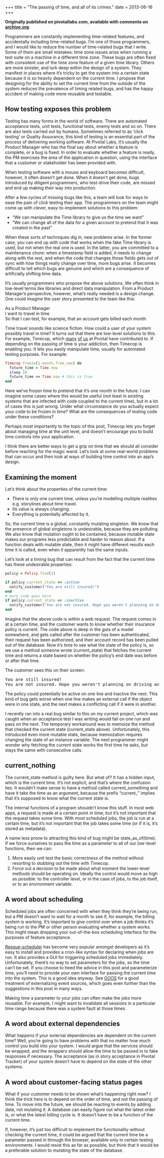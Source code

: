 +++
title = "The passing of time, and all of its crimes."
date = 2013-06-16
+++

**Originally published on pivotallabs.com, available with comments on
[archive.org](https://web.archive.org/web/20150225163229/http://pivotallabs.com/the-passing-of-time-and-all-of-its-crimes/)**.

Programmers are constantly implementing time-related features, and accidentally
including time-related bugs. I’m one of those programmers, and I would like to
reduce the number of time-related bugs that I write. Some of them are small
mistakes: time zone issues arise when running a test suite on a machine in a
different time zone. These bugs are often fixed with consistent use of the time
zone feature of a given time library. Others are more sinister, and lurk deep
within the design of a system. They manifest in places where it’s tricky to get
the system into a certain state because it is so heavily dependent on the
current time. I propose that designing for the ability to set the current time
from the outside of the system reduces the prevalence of timing related bugs,
and has the happy accident of making code more reusable and testable.

## How testing exposes this problem

Testing has many forms in the world of software. There are automated acceptance
tests, unit tests, functional tests, enemy tests and so on. There are also
tests carried out by humans. Sometimes referred to as ‘click testing’ or
Quality Assurance, this kind of testing is an essential part of the process of
delivering working software. At Pivotal Labs, it’s usually the Product Manager
who has the final say about whether a feature is complete, or a bug is fixed.
In order to evaluate whether a feature is ready, the PM exercises the area of
the application in question, using the interface that a customer or stakeholder
has been provided with.

When testing software with a mouse and keyboard becomes difficult, however, it
often doesn’t get done. When it doesn’t get done, bugs introduced by diligent
programmers, who test-drive their code, are missed and end up making their way
into production.

After a few cycles of missing bugs like this, a team will look for ways to ease
the pain of click testing their app. The programmers on the team might come up
with clever, easy-to-implement solutions to this problem:

- “We can manipulate the Time library to give us the time we want”
- “We can change all of the data for a given account to pretend that it was created in the past”

When these sorts of techniques dig in, new problems arise. In the former case,
you can end up with code that works when the fake Time library is used, but not
when the real one is used. In the latter, you are committed to a maintenance
chore: when a timestamp field is added, it needs to change along with the rest,
and when the code that changes those fields gets out of sync with how things
really change over time, more bugs arise. It becomes difficult to tell which
bugs are genuine and which are a consequence of artificially shifting time
data.

It’s usually programmers who propose the above solutions. We often think in
low-level terms like libraries and direct data manipulation. From a Product
Manager’s perspective, however, what’s really needed is a design change. One
could imagine the user story presented to the team like this:

As a Product Manager  
I want to travel in time  
So that I can test, for example, that an account gets billed each month

Time travel sounds like science fiction. How could a user of your system
possibly travel in time? It turns out that there are low-level solutions to
this. For example, Timecop, which
[many](https://github.com/travisjeffery/timecop/commit/6942d0eed940ea9a4e06d4dd9658f97bd7c14c8b)
[of](https://github.com/travisjeffery/timecop/commit/7c41d86343225ccb9ccf58701424674d9f0f851b)
[us](https://web.archive.org/web/20150225163229/https://github.com/travisjeffery/timecop/commit/f105e15482fa2629693aee95d400c6428025b788)
at Pivotal have contributed to. If depending on the passing of time is your
addiction, then Timecop is enabling you. It lets you easily manipulate time,
usually for automated testing purposes. For example:

```ruby
Timecop.freeze(1.month.from_now) do
  future_time = Time.now
  sleep 10
  future_time == Time.now # this is true
end
```

Here we’ve frozen time to pretend that it’s one month in the future. I can
imagine some cases where this would be useful (not least in existing systems
that are infected with code coupled to the current time), but in a lot of cases
this is just wrong. Under what circumstance do you actually expect your code to
be frozen in time? What are the consequences of testing code under these
conditions?

Perhaps most importantly to the topic of this post, Timecop lets you forget
about managing time at the unit level, and doesn’t encourage you to build time
controls into your application.

I think there are better ways to get a grip on time that we should all consider
before reaching for the magic wand. Let’s look at some real-world problems that
can occur and then look at ways of building time control into an app’s design.

## Examining the moment

Let’s think about the properties of the current time:

- There is only one current time, unless you’re modelling multiple realities e.g. storylines about time travel.
- Its value is always changing.
- Everything is potentially affected by it.

So, the current time is a global, constantly mutating singleton. We know that
the presence of global singletons is undesirable, because they are polluting.
We also know that mutation ought to be contained, because mutable state makes
our programs less predictable and harder to reason about. If a function deals
with mutable state, then it might have different results each time it is
called, even when it apparently has the same inputs.

Let’s look at a timing bug that can result from the fact that the current time
has these undesirable properties:

```ruby
policy = Policy.find(1)

if policy.current_state == :active
  notify_customer("You are still insured!")
end
# more code goes here
if policy.current_state == :inactive
  notify_customer("You are not insured. Hope you weren't planning on driving anywhere today.")
end
```

Imagine that the above code is within a web request. The request comes in at a
certain time, and the customer wants to know whether their insurance policy is
current. The code above is deep in the guts of a model somewhere, and gets
called after the customer has been authenticated, their request has been
authorized, and their account record has been pulled out of the database. Now
it’s time to see what the state of the policy is, so we use a method someone
wrote (current_state) that fetches the current time and returns a state based
on whether the policy’s end date was before or after that time.

The customer sees this on their screen:

<pre>
You are still insured!
You are not insured. Hope you weren't planning on driving anywhere today.
</pre>

The policy could potentially be active on one line and inactive the next. This
kind of bug gets worse when one line makes an external call if the object were
in one state, and the next makes a conflicting call if it were in another.

I recently ran into a real bug similar to this on my current project, which was
caught when an acceptance test I was writing would fail on one run and pass on
the next. The temporary workaround was to memoize the method that checked the
current state (current_state above). Unfortunately, this introduced even more
mutable state, because memoization requires changing the state of an instance
variable. The next programmer might wonder why fetching the current state works
the first time he asks, but stays the same with consecutive calls.

## current_nothing

The current_state method is guilty here. But what of? It has a hidden input,
which is the current time. It’s not explicit, and that’s where the confusion
lies. It wouldn’t make sense to have a method called current_something and have
it take the time as an argument, because the prefix “current_” implies that
it’s supposed to know what the current state is.

The internal functions of a program shouldn’t know this stuff. In most web
apps, a request is made at a certain point in time, but it’s not important that
the request takes some time. With most scheduled jobs, the job is run at a
certain time, but it’s not important that the job takes some time (or if it is,
it’s stored as metadata).

A name less prone to attracting this kind of bug might be state_as_of(time). If
we force ourselves to pass the time as a parameter to all of our low-level
functions, then we can:

1. More easily unit test the basic correctness of the method without resorting
   to stubbing out the time with Timecop.
1. Force out a decision to be made about what moment the lower-level methods
   should be operating on. Ideally the control would move as high as possible:
   to the controller level, or in the case of jobs, to the job itself, or to an
   environment variable.

## A word about scheduling

Scheduled jobs are often concerned with when they think they’re being run, but
a PM doesn’t want to wait for a month to see if, for example, the billing
system is working. It’s important to give control over when a job thinks it’s
being run to the PM or other person evaluating whether a system works. This
might mean dropping your out-of-the-box scheduling interface for the purposes
of feature acceptance.

[Resque-scheduler](https://github.com/resque/resque-scheduler) has become very
popular amongst developers as it’s easy to install and provides a cron-like
syntax for declaring when jobs are run. It also provides a GUI for triggering
scheduled jobs immediately. Unfortunately, there’s no way to set parameters for
the jobs, so the time can’t be set. If you choose to heed the advice in this
post and parameterize time, you’ll need to provide your own interface for
passing the current time into the system. This is a good idea anyway. See
[GOOS](http://growing-object-oriented-software.com/) for a good treatment of
externalizing event sources, which goes even further than the suggestions in
this post in many ways.

Making time a parameter to your jobs can often make the jobs more reusable. For
example, I might want to invalidate all sessions in a particular time range
because there was a system fault at those times.

## A word about external dependencies

What happens if your external dependencies are dependent on the current time?
Well, you’re going to have problems with that no matter how much control you
build into your system. I would argue that the services should be wrapped, and
the wrappers should allow the time to be passed in to fake responses if
necessary. The acceptance (as in story acceptance in Pivotal Tracker) of your
system doesn’t have to depend on the state of the other systems.

## A word about customer-facing status pages

What if your customer needs to be shown what’s happening right now? I think the
trick here is to depend on the order of time, and not the passing of time. To
move into the future, we should be reacting to events by adding data, not
mutating it. A database can easily figure out what the latest order is, or what
the latest billing cycle is. It doesn’t have to be a function of the current
time.

If, however, it’s just too difficult to implement the functionality without
checking the current time, it could be argued that the current time be a
parameter passed in through the browser, available only in certain testing
environments. I would resist this as far as possible, but think that it would
be a preferable solution to mutating the state of the database.
